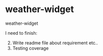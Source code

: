# weather-widget
weather-widget

I need to finish:

2. Write readme file about requirement etc..
3. Testing coverage

